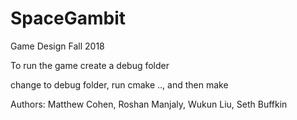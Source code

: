 # SpaceGambit

Game Design Fall 2018

To run the game create a debug folder 

change to debug folder, run cmake .., and then make 

Authors: Matthew Cohen, Roshan Manjaly, Wukun Liu, Seth Buffkin
